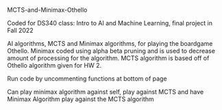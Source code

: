 MCTS-and-Minimax-Othello


Coded for DS340 class: Intro to AI and Machine Learning, final project in Fall 2022

AI algorithms, MCTS and Minimax algorithms, for playing the boardgame Othello. Minimax coded using alpha beta pruning and is used to 
decrease amount of processing for the algorithm. MCTS algorithm is based off of Othello algorithm given for HW 2. 

Run code by uncommenting functions at bottom of page

Can play minimax algorithm against self, play against MCTS and have Minimax Algorithm play against the MCTS algorithm
